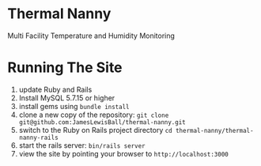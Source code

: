 # Thermal Nanny
Multi Facility Temperature and Humidity Monitoring

# Running The Site
1. update Ruby and Rails
2. Install MySQL 5.7.15 or higher
2. install gems using `bundle install`
3. clone a new copy of the repository: `git clone git@github.com:JamesLewisBall/thermal-nanny.git`
4. switch to the Ruby on Rails project directory `cd thermal-nanny/thermal-nanny-rails`
5. start the rails server: `bin/rails server`
6. view the site by pointing your browser to `http://localhost:3000`
